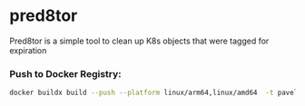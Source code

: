 # pred8tor
Pred8tor is a simple tool to clean up K8s objects that were tagged for expiration

### Push to Docker Registry:

```sh
docker buildx build --push --platform linux/arm64,linux/amd64  -t pavelzagalsky/pred8tor:1.0.0 -f Dockerfile .
```